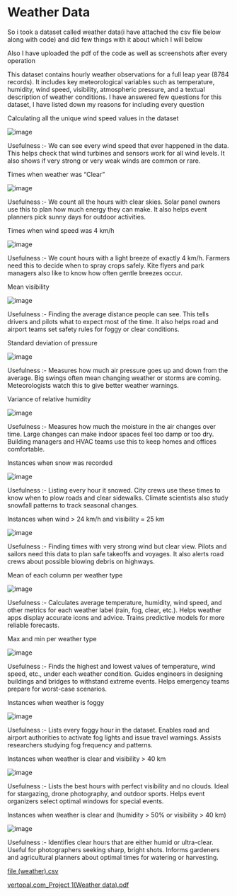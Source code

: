 # Weather Data
So i took a dataset called weather data(i have attached the csv file below along with code) and did few things with it about which I will below 

Also I have uploaded the pdf of the code as well as screenshots after every operation

This dataset contains hourly weather observations for a full leap year (8784 records). It includes key meteorological variables such as temperature, humidity, wind speed, visibility, atmospheric pressure, and a textual description of weather conditions. I have answered few questions for this dataset, I have listed down my reasons for including every question 

Calculating all the unique wind speed values in the dataset 

![image](https://github.com/user-attachments/assets/ede7a6d8-d8ab-4e5b-8376-6899abcce78b)



Usefulness :-  We can see every wind speed that ever happened in the data. This helps check that wind turbines and sensors work for all wind levels. It also shows if very strong or very weak winds are common or rare.

Times when weather was “Clear” 

![image](https://github.com/user-attachments/assets/a1c86902-08cc-41c1-87fe-a772e2f99f84)


Usefulness :- We count all the hours with clear skies. Solar panel owners use this to plan how much energy they can make. It also helps event planners pick sunny days for outdoor activities.

Times when wind speed was 4 km/h

![image](https://github.com/user-attachments/assets/4b70d918-8a89-431f-9806-2f1c5fb3e761)

Usefulness :- We count hours with a light breeze of exactly 4 km/h. Farmers need this to decide when to spray crops safely. Kite flyers and park managers also like to know how often gentle breezes occur.

Mean visibility

![image](https://github.com/user-attachments/assets/102efead-90e4-4cc6-b1b4-b4dc357113e7)


Usefulness :- Finding the average distance people can see. This tells drivers and pilots what to expect most of the time. It also helps road and airport teams set safety rules for foggy or clear conditions.

Standard deviation of pressure

![image](https://github.com/user-attachments/assets/be076864-eba7-4f07-bb7e-526a284106aa)


Usefulness :- Measures how much air pressure goes up and down from the average. Big swings often mean changing weather or storms are coming. Meteorologists watch this to give better weather warnings.

Variance of relative humidity

![image](https://github.com/user-attachments/assets/b50d4e50-00f5-4e3c-86ad-0ec63c9d20c3)


Usefulness :- Measures how much the moisture in the air changes over time. Large changes can make indoor spaces feel too damp or too dry. Building managers and HVAC teams use this to keep homes and offices comfortable.

Instances when snow was recorded

![image](https://github.com/user-attachments/assets/823e64e6-9f17-46b9-a4a3-aa1c6c942cec)


Usefulness :- Listing every hour it snowed. City crews use these times to know when to plow roads and clear sidewalks. Climate scientists also study snowfall patterns to track seasonal changes.

Instances when wind > 24 km/h and visibility = 25 km

![image](https://github.com/user-attachments/assets/2d81393e-41b2-4a73-aee5-8ba888626a07)


Usefulness :- Finding times with very strong wind but clear view. Pilots and sailors need this data to plan safe takeoffs and voyages. It also alerts road crews about possible blowing debris on highways.

Mean of each column per weather type

![image](https://github.com/user-attachments/assets/1b89d235-39b6-4489-b093-996805b83268)


Usefulness :- Calculates average temperature, humidity, wind speed, and other metrics for each weather label (rain, fog, clear, etc.). Helps weather apps display accurate icons and advice. Trains predictive models for more reliable forecasts.

Max and min per weather type

![image](https://github.com/user-attachments/assets/1bc4df62-4872-40c7-ba05-e4f0530dbf53)


Usefulness :- Finds the highest and lowest values of temperature, wind speed, etc., under each weather condition. Guides engineers in designing buildings and bridges to withstand extreme events. Helps emergency teams prepare for worst-case scenarios.

Instances when weather is foggy

![image](https://github.com/user-attachments/assets/2bf7007f-fcba-4365-b266-ff9e4ba0386b)


Usefulness :-  Lists every foggy hour in the dataset. Enables road and airport authorities to activate fog lights and issue travel warnings. Assists researchers studying fog frequency and patterns.

Instances when weather is clear and visibility > 40 km

![image](https://github.com/user-attachments/assets/77ee33e4-e0a7-4c97-9805-c4c62228ccba)


Usefulness :- Lists the best hours with perfect visibility and no clouds. Ideal for stargazing, drone photography, and outdoor sports. Helps event organizers select optimal windows for special events.

Instances when weather is clear and (humidity > 50% or visibility > 40 km)

![image](https://github.com/user-attachments/assets/2fd61822-0eaa-40d3-b90d-a26d7ec371f3)


Usefulness :- Identifies clear hours that are either humid or ultra-clear. Useful for photographers seeking sharp, bright shots. Informs gardeners and agricultural planners about optimal times for watering or harvesting.




[file (weather).csv](https://github.com/user-attachments/files/19865679/file.weather.csv)




[vertopal.com_Project 1(Weather data).pdf](https://github.com/user-attachments/files/19872148/vertopal.com_Project.1.Weather.data.pdf)

